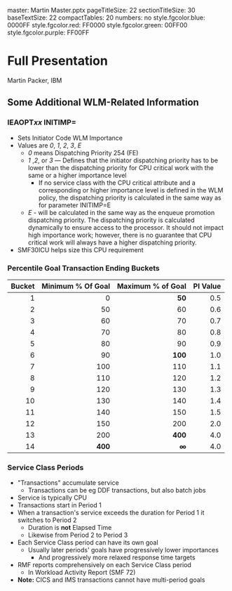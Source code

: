 master: Martin Master.pptx
pageTitleSize: 22
sectionTitleSize: 30
baseTextSize: 22
compactTables: 20
numbers: no
style.fgcolor.blue: 0000FF
style.fgcolor.red: FF0000
style.fgcolor.green: 00FF00
style.fgcolor.purple: FF00FF

# Full Presentation
Martin Packer, IBM


## Some Additional WLM-Related Information

### IEAOPT*xx* INITIMP=

* Sets Initiator Code WLM Importance
* Values are *0*, *1*, *2*, *3*, *E*
	* *0* means Dispatching Priority 254 (FE)
	* *1* ,*2*, or *3* — Defines that the initiator dispatching priority has to be lower than the dispatching priority for CPU critical work with the same or a higher importance level
		* If no service class with the CPU critical attribute and a corresponding or higher importance level is defined in the WLM policy, the dispatching priority is calculated in the same way as for parameter INITIMP=E
	* *E* - will be calculated in the same way as the enqueue promotion dispatching priority. The dispatching priority is calculated dynamically to ensure access to the processor. It should not impact high importance work; however, there is no guarantee that CPU critical work will always have a higher dispatching priority.
* SMF30ICU helps size this CPU requirement

### Percentile Goal Transaction Ending Buckets

|Bucket|Minimum % Of Goal|Maximum % of Goal|PI Value|
|-:|--:|--:|-:|
|1|0|**50**|0.5|
|2|50|60|0.6|
|3|60|70|0.7|
|4|70|80|0.8|
|5|80|90|0.9|
|6|90|**100**|1.0|
|7|100|110|1.1|
|8|110|120|1.2|
|9|120|130|1.3|
|10|130|140|1.4|
|11|140|150|1.5|
|12|150|200|2.0|
|13|200|**400**|4.0|
|14|**400**|**&infin;**|4.0|

### Service Class Periods

* "Transactions" accumulate <span class="blue">service</span>
    * Transactions can be eg DDF transactions, but also batch jobs
* Service is typically <span class="blue">CPU</span>
* Transactions start in Period 1
* When a transaction's service exceeds the <span class="blue">duration</span> for Period 1 it switches to Period 2
    * Duration is **not** Elapsed Time
    * Likewise from Period 2 to Period 3
* Each Service Class period can have its own goal
    * Usually later periods' goals have progressively lower importances
        * And progressively more relaxed response time targets<br/>
* RMF reports comprehensively on each Service Class period
    * In Workload Activity Report (SMF 72)
* **Note:** CICS and IMS transactions cannot have multi-period goals
